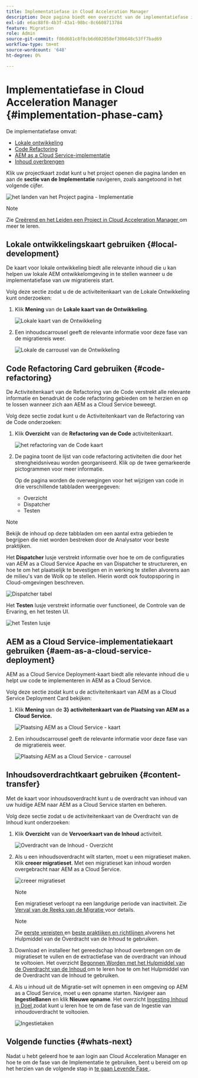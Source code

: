 ```yaml
---
title: Implementatiefase in Cloud Acceleration Manager
description: Deze pagina biedt een overzicht van de implementatiefase in Cloud Acceleration Manager.
exl-id: e6ac88f0-4b3f-43a1-98bc-8c6608713784
feature: Migration
role: Admin
source-git-commit: f86d681c8f8cb6d602058ef30b648c53ff7bad69
workflow-type: tm+mt
source-wordcount: '648'
ht-degree: 0%

---
```


# Implementatiefase in Cloud Acceleration Manager {#implementation-phase-cam}

De implementatiefase omvat:

* [Lokale ontwikkeling](#local-development)
* [Code Refactoring](#code-refactoring)
* [AEM as a Cloud Service-implementatie](#aem-as-a-cloud-service-deployment)
* [Inhoud overbrengen](#content-transfer)


Klik uw projectkaart zodat kunt u het project openen die pagina landen en aan de **sectie van de Implementatie** navigeren, zoals aangetoond in het volgende cijfer.

![ het landen van het Project pagina - Implementatie ](/help/journey-migration/cloud-acceleration-manager/assets/implementation-1.png)

>[!NOTE]
>Zie [ Creërend en het Leiden een Project in Cloud Acceleration Manager ](getting-started-cam.md#create-project) om meer te leren.


## Lokale ontwikkelingskaart gebruiken {#local-development}

De kaart voor lokale ontwikkeling biedt alle relevante inhoud die u kan helpen uw lokale AEM ontwikkelomgeving in te stellen wanneer u de implementatiefase van uw migratiereis start.

Volg deze sectie zodat u de de activiteitenkaart van de Lokale Ontwikkeling kunt onderzoeken:

1. Klik **Mening** van de **Lokale kaart van de Ontwikkeling**.

   ![ Lokale kaart van de Ontwikkeling ](/help/journey-migration/cloud-acceleration-manager/assets/implementation-2.png)

1. Een inhoudscarrousel geeft de relevante informatie voor deze fase van de migratiereis weer.

   ![ Lokale de carrousel van de Ontwikkeling ](/help/journey-migration/cloud-acceleration-manager/assets/implementation-3.png)


## Code Refactoring Card gebruiken {#code-refactoring}

De Activiteitenkaart van de Refactoring van de Code verstrekt alle relevante informatie en benadrukt de code refactoring gebieden om te herzien en op te lossen wanneer zich aan AEM as a Cloud Service beweegt.

Volg deze sectie zodat kunt u de Activiteitenkaart van de Refactoring van de Code onderzoeken:

1. Klik **Overzicht** van de **Refactoring van de Code** activiteitenkaart.

   ![ het refactoring van de Code kaart ](/help/journey-migration/cloud-acceleration-manager/assets/implementation-4.png)

1. De pagina toont de lijst van code refactoring activiteiten die door het strengheidsniveau worden georganiseerd. Klik op de twee gemarkeerde pictogrammen voor meer informatie.

   Op de pagina worden de overwegingen voor het wijzigen van code in drie verschillende tabbladen weergegeven:

   * Overzicht
   * Dispatcher
   * Testen

>[!NOTE]
>Bekijk de inhoud op deze tabbladen om een aantal extra gebieden te begrijpen die niet worden bestreken door de Analysator voor beste praktijken.

Het **Dispatcher** lusje verstrekt informatie over hoe te om de configuraties van AEM as a Cloud Service Apache en van Dispatcher te structureren, en hoe te om het plaatselijk te bevestigen en in werking te stellen alvorens aan de milieu&#39;s van de Wolk op te stellen. Hierin wordt ook foutopsporing in Cloud-omgevingen beschreven.

![ Dispatcher tabel ](/help/journey-migration/cloud-acceleration-manager/assets/coderefactoring-2.png)

Het **Testen** lusje verstrekt informatie over functioneel, de Controle van de Ervaring, en het testen UI.

![ het Testen lusje ](/help/journey-migration/cloud-acceleration-manager/assets/coderefactoring-3.png)


## AEM as a Cloud Service-implementatiekaart gebruiken {#aem-as-a-cloud-service-deployment}

AEM as a Cloud Service Deployment-kaart biedt alle relevante inhoud die u helpt uw code te implementeren in AEM as a Cloud Service.

Volg deze sectie zodat kunt u de activiteitenkaart van AEM as a Cloud Service Deployment Card bekijken:

1. Klik **Mening** van de **3} activiteitenkaart van de Plaatsing van AEM as a Cloud Service.**

   ![ Plaatsing AEM as a Cloud Service - kaart ](/help/journey-migration/cloud-acceleration-manager/assets/implementation-6.png)

1. Een inhoudscarrousel geeft de relevante informatie voor deze fase van de migratiereis weer.

   ![ Plaatsing AEM as a Cloud Service - carrousel ](/help/journey-migration/cloud-acceleration-manager/assets/aem-deployment-card.png)


## Inhoudsoverdrachtkaart gebruiken {#content-transfer}

Met de kaart voor inhoudsoverdracht kunt u de overdracht van inhoud van uw huidige AEM naar AEM as a Cloud Service starten en beheren.

Volg deze sectie zodat u de activiteitenkaart van de Overdracht van de Inhoud kunt onderzoeken:

1. Klik **Overzicht** van de **Vervoerkaart van de Inhoud** activiteit.

   ![ Overdracht van de Inhoud - Overzicht ](/help/journey-migration/cloud-acceleration-manager/assets/contenttransfer-1.png)

1. Als u een inhoudsoverdracht wilt starten, moet u een migratieset maken. Klik **creeer migratieset**. Met een migratieset kan inhoud worden overgebracht naar AEM as a Cloud Service.

   ![ creeer migratieset ](/help/journey-migration/cloud-acceleration-manager/assets/contenttransfer-2.png)

   >[!NOTE]
   >Een migratieset verloopt na een langdurige periode van inactiviteit. Zie [ Verval van de Reeks van de Migratie ](/help/journey-migration/content-transfer-tool/using-content-transfer-tool/overview-content-transfer-tool.md#migration-set-expiry) voor details.

   >[!NOTE]
   >Zie [ eerste vereisten ](https://experienceleague.adobe.com/docs/experience-manager-cloud-service/content/migration-journey/cloud-migration/content-transfer-tool/prerequisites-content-transfer-tool.html) en [ beste praktijken en richtlijnen ](https://experienceleague.adobe.com/docs/experience-manager-cloud-service/content/migration-journey/cloud-migration/content-transfer-tool/overview-content-transfer-tool.html) alvorens het Hulpmiddel van de Overdracht van de Inhoud te gebruiken.

1. Download en installeer het gereedschap Inhoud overbrengen om de migratieset te vullen en de extractiefase van de overdracht van inhoud te voltooien. Het overzicht [ Begonnen Worden met het Hulpmiddel van de Overdracht van de Inhoud ](https://experienceleague.adobe.com/docs/experience-manager-cloud-service/content/migration-journey/cloud-migration/content-transfer-tool/getting-started-content-transfer-tool.html) om te leren hoe te om het Hulpmiddel van de Overdracht van de Inhoud te gebruiken.

1. Als u inhoud uit de Migratie-set wilt opnemen in een omgeving op AEM as a Cloud Service, moet u een opname starten. Navigeer aan **IngestieBanen** en klik **Nieuwe opname**. Het overzicht [ Ingesting Inhoud in Doel ](/help/journey-migration/content-transfer-tool/using-content-transfer-tool/ingesting-content.md) zodat kunt u leren hoe te om de fase van de Ingestie van inhoudoverdracht te voltooien.

   ![ Ingestietaken ](/help/journey-migration/cloud-acceleration-manager/assets/contenttransfer-3.png)

<!--### Estimating Content Transfer Time {#calculating}

A Content Transfer Tool calculator has been provided to estimate how long it could take to complete the content transfer activity. You can use the content repository size slider to select the size that applies to your project. The transfer times vary for the extraction and ingestion phases. 

   ![Content Transfer Tool calculator](/help/journey-migration/cloud-acceleration-manager/assets/contenttransfer-4.png)

   >[!NOTE]
   >These times are estimates only. Factor such as network speeds and time to scale up instances have not been accounted for in these estimates.

To estimate the size of the AEM Repository, you can run the Disk Usage report under `http://HOST:PORT/etc/reports/diskusage.html`. 

You can also estimate the size of specific repository paths by using the `path` parameter, for example, `http://HOST:PORT/etc/reports/diskusage.html?path=/content/dam`. -->

## Volgende functies {#whats-next}

Nadat u hebt geleerd hoe te aan login aan Cloud Acceleration Manager en hoe te om de fase van de Implementatie te gebruiken, bent u bereid om op het herzien van de volgende stap in [ te gaan Levende Fase ](https://experienceleague.adobe.com/docs/experience-manager-cloud-service/content/migration-journey/cloud-acceleration-manager/using-cam/cam-golive-phase.html).
